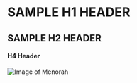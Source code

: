 # SAMPLE H1 HEADER
## SAMPLE H2 HEADER
#### H4 Header

![Image of Menorah](https://www.zionjudaica.com/productimages/M-MIN21-BL.jpg)
